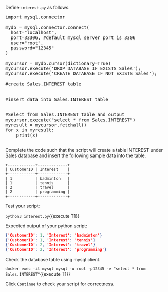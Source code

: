 
Define `interest.py` as follows.

<pre class="file" data-filename="interest.py" data-target="replace">
import mysql.connector

mydb = mysql.connector.connect(
  host="localhost", 
  port=33306, #default mysql server port is 3306
  user="root",
  password="12345"
)

mycursor = mydb.cursor(dictionary=True)
mycursor.execute('DROP DATABASE IF EXISTS Sales');
mycursor.execute('CREATE DATABASE IF NOT EXISTS Sales');

#create Sales.INTEREST table


#insert data into Sales.INTEREST table


#Select from Sales.INTEREST table and output
mycursor.execute("select * from Sales.INTEREST")
myresult = mycursor.fetchall()
for x in myresult:
    print(x)
  
</pre>

Complete the code such that the script will create a table INTEREST under Sales database and insert the following sample data into the table. 

```
+------------+-------------+
| CustomerID | Interest    |
+------------+-------------+
| 1          | badminton   |
| 1          | tennis      |
| 2          | travel      |
| 2          | programming |
+------------+-------------+
```

Test your script:

`python3 interest.py`{{execute T1}}

Expected output of your python script:
```json
{'CustomerID': 1, 'Interest': 'badminton'}
{'CustomerID': 1, 'Interest': 'tennis'}
{'CustomerID': 2, 'Interest': 'travel'}
{'CustomerID': 2, 'Interest': 'programming'}

```

Check the database table using mysql client.

`docker exec -it mysql mysql -u root -p12345 -e "select * from Sales.INTEREST"`{{execute T1}}

Click `Continue` to check your script for correctness.


